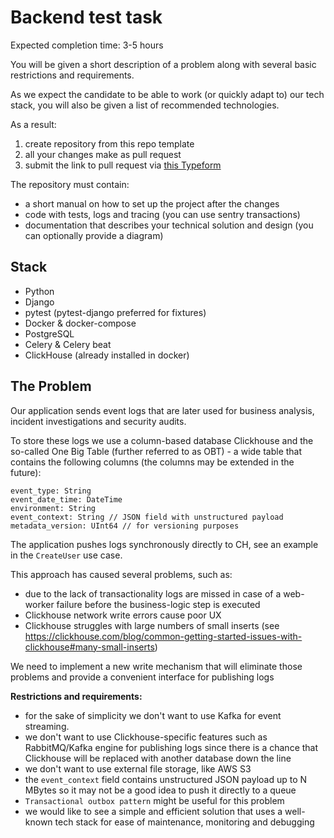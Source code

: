 # Backend test task

Expected completion time: 3-5 hours

You will be given a short description of a problem along with several basic restrictions and requirements.

As we expect the candidate to be able to work (or quickly adapt to) our tech stack,
you will also be given a list of recommended technologies.


As a result:
1. create repository from this repo template 
2. all your changes make as pull request
3. submit the link to pull request via [this Typeform](https://hiretechfast.typeform.com/to/QZ55qiDi)


The repository must contain:

- a short manual on how to set up the project after the changes
- code with tests, logs and tracing (you can use sentry transactions)
- documentation that describes your technical solution and design (you can optionally provide a diagram)

## Stack

- Python
- Django
- pytest (pytest-django preferred for fixtures)
- Docker & docker-compose
- PostgreSQL
- Celery & Celery beat
- ClickHouse (already installed in docker)

## The Problem

Our application sends event logs that are later used for business analysis, incident investigations and security audits.

To store these logs we use a column-based database Clickhouse and the so-called One Big Table (further referred to as OBT) - a wide table that
contains the following columns (the columns may be extended in the future):

```
event_type: String
event_date_time: DateTime
environment: String
event_context: String // JSON field with unstructured payload
metadata_version: UInt64 // for versioning purposes
```

The application pushes logs synchronously directly to CH, see an example in the `CreateUser` use case.

This approach has caused several problems, such as:

- due to the lack of transactionality logs are missed in case of a web-worker failure before the business-logic step is executed
- Clickhouse network write errors cause poor UX
- Clickhouse struggles with large numbers of small inserts (see https://clickhouse.com/blog/common-getting-started-issues-with-clickhouse#many-small-inserts)

We need to implement a new write mechanism that will eliminate those problems and provide a convenient interface for publishing logs

**Restrictions and requirements:**

- for the sake of simplicity we don't want to use Kafka for event streaming.
- we don't want to use Clickhouse-specific features such as RabbitMQ/Kafka engine for publishing logs since there is a chance that Clickhouse will be replaced with another database down the line
- we don't want to use external file storage, like AWS S3
- the `event_context` field contains unstructured JSON payload up to N MBytes so it may not be a good idea to push it directly to a queue
- `Transactional outbox pattern` might be useful for this problem
- we would like to see a simple and efficient solution that uses a well-known tech stack for ease of maintenance, monitoring and debugging

